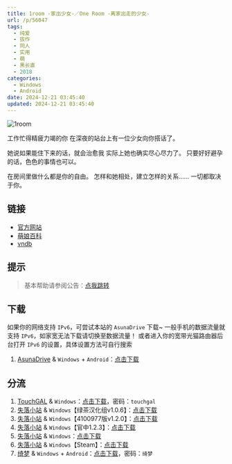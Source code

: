 ```yaml
---
title: 1room -家出少女-／One Room -离家出走的少女-
url: /p/56047
tags:
  - 纯爱
  - 拔作
  - 同人
  - 实用
  - 萌
  - 黑长直
  - 2018
categories:
  - Windows
  - Android
date: 2024-12-21 03:45:40
updated: 2024-12-21 03:45:40
---
```


![1room](https://static.saop.cc/vns/img/1room.webp)

工作忙得精疲力竭的你
在深夜的站台上有一位少女向你搭话了。

她说如果能住下来的话，就会治愈我
实际上她也确实尽心尽力了。
只要好好避孕的话，色色的事情也可以。

在房间里做什么都是你的自由。
怎样和她相处，建立怎样的关系……
一切都取决于你。

<!--more-->

## 链接

- [官方网站](https://cultparthia.com/1room/)
- [萌娘百科](https://zh.moegirl.org.cn/zh-hans/1room_-%E5%AE%B6%E5%87%BA%E5%B0%91%E5%A5%B3-)
- [vndb](https://vndb.org/v26837)

## 提示

> 基本帮助请参阅公告：[点我跳转](/p/announcement/)

## 下载

如果你的网络支持 `IPv6`，可尝试本站的 `AsunaDrive` 下载~
一般手机的数据流量就支持 `IPv6`，如家宽无法下载请切换至数据流量！
或者进入你的宽带光猫路由器后台打开 `IPv6` 的设置，具体设置方法可自行搜索

1. [AsunaDrive](https://drive.saop.cc/) & `Windows` + `Android`：[点击下载](https://drive.saop.cc/VNS/1room)

## 分流

1. [TouchGAL](https://touchgal.net/) & `Windows`：[点击下载](https://pan.touchgal.net/s/RxqeC7)，密码：`touchgal`
2. [失落小站](https://www.shinnku.com/) & `Windows`【绿茶汉化组v1.0.6】：[点击下载](https://www.shinnku.com/api/download/0/win/1room%20-%E5%AE%B6%E5%87%BA%E5%B0%91%E5%A5%B3/1room%20-%E5%AE%B6%E5%87%BA%E5%B0%91%E5%A5%B3v1.0.6(%E7%BB%BF%E8%8C%B6%E6%B1%89%E5%8C%96%E7%BB%84).7z)
3. [失落小站](https://www.shinnku.com/) & `Windows`【4100977版v1.2.0】：[点击下载](https://www.shinnku.com/api/download/0/win/1room%20-%E5%AE%B6%E5%87%BA%E5%B0%91%E5%A5%B3/1room%20-%E5%AE%B6%E5%87%BA%E5%B0%91%E5%A5%B3v1.2.0(4100977%E7%89%88).7z)
4. [失落小站](https://www.shinnku.com/) & `Windows`【官中1.2.3】：[点击下载](https://www.shinnku.com/api/download/0/win/1room%20-%E5%AE%B6%E5%87%BA%E5%B0%91%E5%A5%B3/1room%20-%E5%AE%B6%E5%87%BA%E5%B0%91%E5%A5%B3v1.2.3(%E5%AE%98%E4%B8%AD).7z)
5. [失落小站](https://www.shinnku.com/) & `Windows`：[点击下载](https://www.shinnku.com/api/download/zd/1001-1500/[180803][%E3%83%91%E3%83%AB%E3%83%86%E3%82%A3%E3%82%A2%E6%95%99%E5%9B%A3]%201room%20-%E5%AE%B6%E5%87%BA%E5%B0%91%E5%A5%B3-.rar)
6. [失落小站](https://www.shinnku.com/) & `Windows`【Steam】：[点击下载](https://www.shinnku.com/api/download/zd/1501-2000/[200505][%E3%83%91%E3%83%AB%E3%83%86%E3%82%A3%E3%82%A2%E6%95%99%E5%9B%A3]%201room%20-%E5%AE%B6%E5%87%BA%E5%B0%91%E5%A5%B3-%20steam%E7%89%88%20(files).rar)
7. [绮梦](https://acgs.one/) & `Windows` + `Android`：[点击下载](https://acgs.one/game/634.html)，密码：`绮梦`
